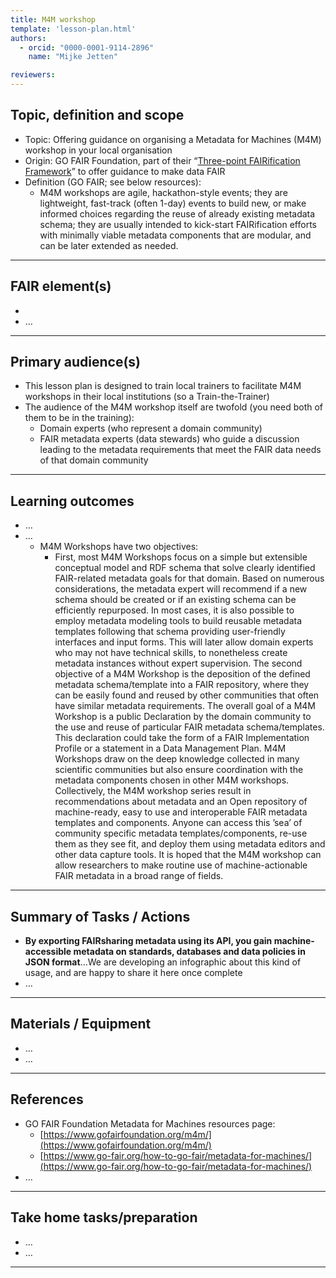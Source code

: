 ```yaml
---
title: M4M workshop
template: 'lesson-plan.html'
authors:
  - orcid: "0000-0001-9114-2896"
    name: "Mijke Jetten"

reviewers:
--- 
```


## Topic, definition and scope



* Topic: Offering guidance on organising a Metadata for Machines (M4M) workshop in your local organisation
* Origin: GO FAIR Foundation, part of their “[Three-point FAIRification Framework](https://www.go-fair.org/how-to-go-fair/)” to offer guidance to make data FAIR
* Definition (GO FAIR; see below resources): 
    * M4M workshops are agile, hackathon-style events; they are lightweight, fast-track (often 1-day) events to build new, or make informed choices regarding the reuse of already existing metadata schema; they are usually intended to kick-start FAIRification efforts with minimally viable metadata components that are modular, and can be later extended as needed. 


---

## FAIR element(s)



* 
* …


---

## Primary audience(s)



* This lesson plan is designed to train local trainers to facilitate M4M workshops in their local institutions (so a Train-the-Trainer)
* The audience of the M4M workshop itself are twofold (you need both of them to be in the training):
    * Domain experts (who represent a domain community)
    * FAIR metadata experts (data stewards) who guide a discussion leading to the metadata requirements that meet the FAIR data needs of that domain community


---

## Learning outcomes



* …
* …
    * M4M Workshops have two objectives: 
        * First, most M4M Workshops focus on a simple but extensible conceptual model and RDF schema that solve clearly identified FAIR-related metadata goals for that domain. Based on numerous considerations, the metadata expert will recommend if a new schema should be created or if an existing schema can be efficiently repurposed. In most cases, it is also possible to employ metadata modeling tools to build reusable metadata templates following that schema providing user-friendly interfaces and input forms. This will later allow domain experts who may not have technical skills, to nonetheless create metadata instances without expert supervision. The second objective of a M4M Workshop is the deposition of the defined metadata schema/template into a FAIR repository, where they can be easily found and reused by other communities that often have similar metadata requirements. The overall goal of a M4M Workshop is a public Declaration by the domain community to the use and reuse of particular FAIR metadata schema/templates. This declaration could take the form of a FAIR Implementation Profile or a statement in a Data Management Plan. M4M Workshops draw on the deep knowledge collected in many scientific communities but also ensure coordination with the metadata components chosen in other M4M workshops. Collectively, the M4M workshop series result in recommendations about metadata and an Open repository of machine-ready, easy to use and interoperable FAIR metadata templates and components. Anyone can access this ’sea’ of community specific metadata templates/components, re-use them as they see fit, and deploy them using metadata editors and other data capture tools. It is hoped that the M4M workshop can allow researchers to make routine use of machine-actionable FAIR metadata in a broad range of fields.


---

## Summary of Tasks / Actions



* **By exporting FAIRsharing metadata using its API, you gain machine-accessible metadata on standards, databases and data policies in JSON format**…We are developing an infographic about this kind of usage, and are happy to share it here once complete
* …


---

## Materials / Equipment



* …
* …


---

## References



* GO FAIR Foundation Metadata for Machines resources page:
    * [https://www.gofairfoundation.org/m4m/](https://www.gofairfoundation.org/m4m/) 
    * [https://www.go-fair.org/how-to-go-fair/metadata-for-machines/](https://www.go-fair.org/how-to-go-fair/metadata-for-machines/) 
* …


---

## Take home tasks/preparation



* …
* …


---
